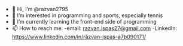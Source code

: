 - 👋 Hi, I’m @razvan2795
- 👀 I’m interested in programming and sports, especially tennis
- 🌱 I’m currently learning the front-end side of programming 
- 📫 How to reach me: 
            -email: razvan.ispas27@gmail.com
            -LinkedIn: https://www.linkedin.com/in/răzvan-ispas-a7b090171/
            


